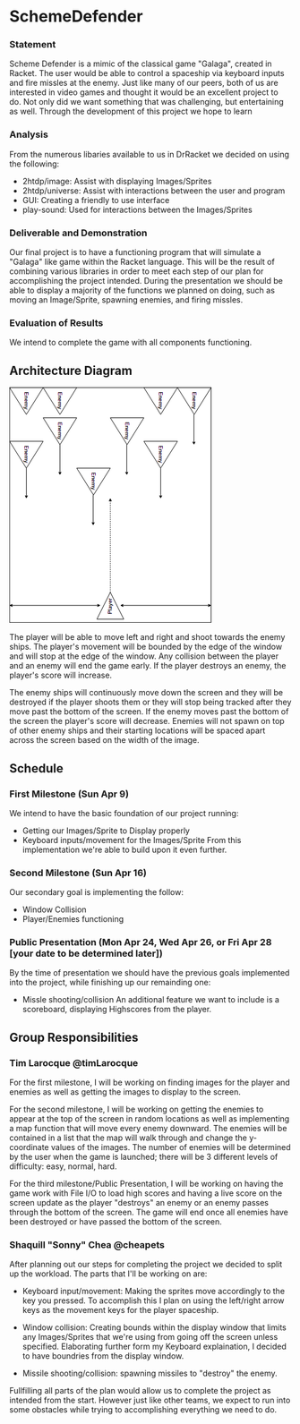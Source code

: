 # SchemeDefender

### Statement
Scheme Defender is a mimic of the classical game "Galaga", created in Racket. The user would be able to control a spaceship via keyboard inputs and fire missles at the enemy. Just like many of our peers, both of us are interested in video games and thought it would be an excellent project to do. Not only did we want something that was challenging, but entertaining as well. Through the development of this project we hope to learn 

### Analysis
From the numerous libaries available to us in DrRacket we decided on using the following:
- 2htdp/image: Assist with displaying Images/Sprites
- 2htdp/universe: Assist with interactions between the user and program
- GUI: Creating a friendly to use interface
- play-sound: Used for interactions between the Images/Sprites

### Deliverable and Demonstration
Our final project is to have a functioning program that will simulate a "Galaga" like game within the Racket language. This will be the result of combining various libraries in order to meet each step of our plan for accomplishing the project intended. During the presentation we should be able to display a majority of the functions we planned on doing, such as moving an Image/Sprite, spawning enemies, and firing missles.

### Evaluation of Results
We intend to complete the game with all components functioning. 

## Architecture Diagram
![prototype](/prototype.png?raw=true "prototype")

The player will be able to move left and right and shoot towards the enemy ships.
The player's movement will be bounded by the edge of the window and will stop at
the edge of the window. Any collision between the player and an enemy will end
the game early. If the player destroys an enemy, the player's score will increase.

The enemy ships will continuously move down the screen and they will be destroyed if
the player shoots them or they will stop being tracked after they move past the
bottom of the screen. If the enemy moves past the bottom of the screen the player's
score will decrease. Enemies will not spawn on top of other enemy ships and their
starting locations will be spaced apart across the screen based on the width of
the image.

## Schedule

### First Milestone (Sun Apr 9)
We intend to have the basic foundation of our project running:
- Getting our Images/Sprite to Display properly
- Keyboard inputs/movement for the Images/Sprite
From this implementation we're able to build upon it even further.

### Second Milestone (Sun Apr 16)
Our secondary goal is implementing the follow:
- Window Collision
- Player/Enemies functioning

### Public Presentation (Mon Apr 24, Wed Apr 26, or Fri Apr 28 [your date to be determined later])
By the time of presentation we should have the previous goals implemented into the project, while finishing up our remainding one:
- Missle shooting/collision
An additional feature we want to include is a scoreboard, displaying Highscores from the player.

## Group Responsibilities

### Tim Larocque @timLarocque
For the first milestone, I will be working on finding images for the player and
enemies as well as getting the images to display to the screen.

For the second milestone, I will be working on getting the enemies to appear at
the top of the screen in random locations as well as implementing a map function
that will move every enemy downward. The enemies will be contained in a list that
the map will walk through and change the y-coordinate values of the images. The
number of enemies will be determined by the user when the game is launched; there
will be 3 different levels of difficulty: easy, normal, hard.

For the third milestone/Public Presentation, I will be working on having the game
work with File I/O to load high scores and having a live score on the screen
update as the player "destroys" an enemy or an enemy passes through the bottom
of the screen. The game will end once all enemies have been destroyed or have
passed the bottom of the screen.

### Shaquill "Sonny" Chea @cheapets
After planning out our steps for completing the project we decided to split up the workload. The parts that I'll be working on are:

- Keyboard input/movement: Making the sprites move accordingly to the key you pressed. To accomplish this I plan on using the left/right arrow keys as the movement keys for the player spaceship.

- Window collision: Creating bounds within the display window that limits any Images/Sprites that we're using from going off the screen unless specified. Elaborating further form my Keyboard explaination, I decided to have boundries from the display window.

- Missile shooting/collision: spawning missiles to "destroy" the enemy.

Fullfilling all parts of the plan would allow us to complete the project as intended from the start. However just like other teams, we expect to run into some obstacles while trying to accomplishing everything we need to do.
